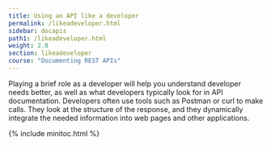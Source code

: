```yaml
---
title: Using an API like a developer
permalink: /likeadeveloper.html
sidebar: docapis
path1: /likeadeveloper.html
weight: 2.0
section: likeadeveloper
course: "Documenting REST APIs"
---
```


Playing a brief role as a developer will help you understand developer needs better, as well as what developers typically look for in API documentation. Developers often use tools such as Postman or curl to make calls. They look at the structure of the response, and they dynamically integrate the needed information into web pages and other applications.

{% include minitoc.html %}
